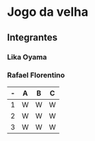# Jogo da velha
## Integrantes
### Lika Oyama
### Rafael Florentino
| - | A | B | C |
| -- | :---: | :---: | :---: |
| 1 | W | W | W |
| 2 | W | W | W |
| 3 | W | W | W |